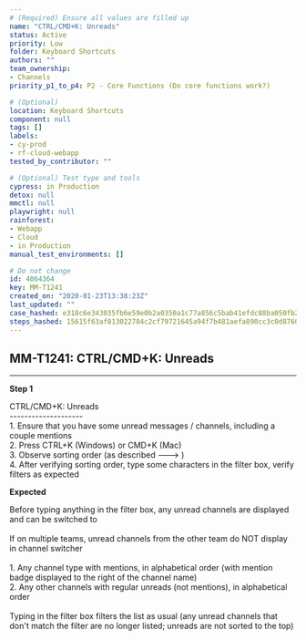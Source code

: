 ```yaml
---
# (Required) Ensure all values are filled up
name: "CTRL/CMD+K: Unreads"
status: Active
priority: Low
folder: Keyboard Shortcuts
authors: ""
team_ownership:
- Channels
priority_p1_to_p4: P2 - Core Functions (Do core functions work?)

# (Optional)
location: Keyboard Shortcuts
component: null
tags: []
labels:
- cy-prod
- rf-cloud-webapp
tested_by_contributor: ""

# (Optional) Test type and tools
cypress: in Production
detox: null
mmctl: null
playwright: null
rainforest:
- Webapp
- Cloud
- in Production
manual_test_environments: []

# Do not change
id: 4064364
key: MM-T1241
created_on: "2020-01-23T13:38:23Z"
last_updated: ""
case_hashed: e318c6e343035fb6e59e0b2a0350a1c77a856c5bab41efdc88ba050fb23b44cf9ca8ab2fdc928f1d27353a6783898757
steps_hashed: 15615f63af813022784c2cf79721645a94f7b481aefa890cc3c0d876077f34f11f20aa596ef7cbd8f4e301a95d24c4ed
---
```


<!-- (Auto-generated) Based on frontmatter's "key" and "name" -->

## MM-T1241: CTRL/CMD+K: Unreads

---

**Step 1**

CTRL/CMD+K: Unreads\
\--------------------\
1\. Ensure that you have some unread messages / channels, including a couple mentions\
2\. Press CTRL+K (Windows) or CMD+K (Mac)\
3\. Observe sorting order (as described ---> )\
4\. After verifying sorting order, type some characters in the filter box, verify filters as expected

**Expected**

Before typing anything in the filter box, any unread channels are displayed and can be switched to\
\
If on multiple teams, unread channels from the other team do NOT display in channel switcher\
\
1\. Any channel type with mentions, in alphabetical order (with mention badge displayed to the right of the channel name)\
2\. Any other channels with regular unreads (not mentions), in alphabetical order\
\
Typing in the filter box filters the list as usual (any unread channels that don't match the filter are no longer listed; unreads are not sorted to the top)
